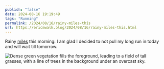 ```yaml
---
publish: "false"
date: 2024-08-16 19:19:49
tags: "Running"
permalink: /2024/08/16/rainy-miles-this
url: https://ericmwalk.blog/2024/08/16/rainy-miles-this.html
---
```


Rainy [miles](https://strava.com/activities/12163912056) this morning. I am glad I decided to not pull my long run in today and will wait till tomorrow.

![Dense green vegetation fills the foreground, leading to a field of tall grasses, with a line of trees in the background under an overcast sky.](https://ericmwalk.blog/uploads/2024/img-1565.jpeg)